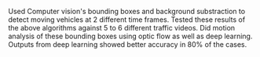 Used Computer vision's bounding boxes and background substraction to detect moving vehicles at 2 different time frames. 
Tested these results of the above algorithms against 5 to 6 different traffic videos.
Did motion analysis of these bounding boxes using optic flow as well as deep learning.
Outputs from deep learning showed better accuracy in 80% of the cases.
